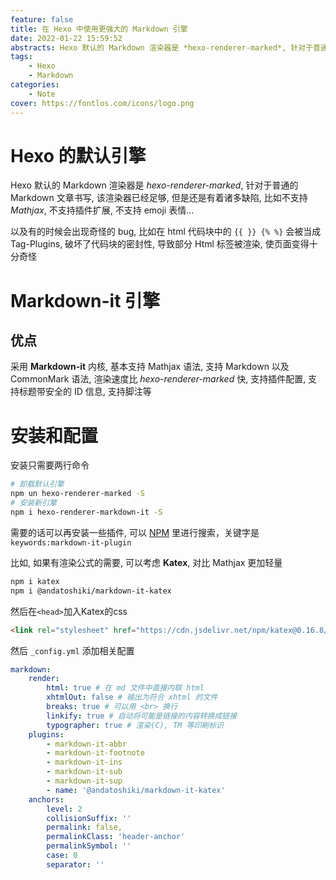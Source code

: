 ```yaml
---
feature: false
title: 在 Hexo 中使用更强大的 Markdown 引擎
date: 2022-01-22 15:59:52
abstracts: Hexo 默认的 Markdown 渲染器是 *hexo-renderer-marked*, 针对于普通的 Markdown 文章书写, 该渲染器已经足够, 但是还是有着诸多缺陷, 比如不支持 *Mathjax*, 不支持插件扩展, 不支持 emoji 表情...以及有的时候会出现奇怪的 bug, 比如在 html 代码块中的 `{{ }} {% %}` 会被当成 Tag-Plugins, 破坏了代码块的密封性, 导致部分 Html 标签被渲染, 使页面变得十分奇怪
tags:
    - Hexo
    - Markdown
categories:
    - Note
cover: https://fontlos.com/icons/logo.png
---
```


# Hexo 的默认引擎

Hexo 默认的 Markdown 渲染器是 *hexo-renderer-marked*, 针对于普通的 Markdown 文章书写, 该渲染器已经足够, 但是还是有着诸多缺陷, 比如不支持 *Mathjax*, 不支持插件扩展, 不支持 emoji 表情...

以及有的时候会出现奇怪的 bug, 比如在 html 代码块中的 `{{ }} {% %}` 会被当成 Tag-Plugins, 破坏了代码块的密封性, 导致部分 Html 标签被渲染, 使页面变得十分奇怪

# Markdown-it 引擎

## 优点

采用 **Markdown-it** 内核, 基本支持 Mathjax 语法, 支持 Markdown 以及 CommonMark 语法, 渲染速度比 *hexo-renderer-marked* 快, 支持插件配置, 支持标题带安全的 ID 信息, 支持脚注等

# 安装和配置

安装只需要两行命令

```sh
# 卸载默认引擎
npm un hexo-renderer-marked -S
# 安装新引擎
npm i hexo-renderer-markdown-it -S
```

需要的话可以再安装一些插件, 可以 [NPM](https://www.npmjs.com/) 里进行搜索，关键字是 `keywords:markdown-it-plugin`

比如, 如果有渲染公式的需要, 可以考虑 **Katex**, 对比 Mathjax 更加轻量

```sh
npm i katex
npm i @andatoshiki/markdown-it-katex
```

然后在`<head>`加入Katex的css

```html
<link rel="stylesheet" href="https://cdn.jsdelivr.net/npm/katex@0.16.8/dist/katex.min.css">
```

然后 `_config.yml` 添加相关配置

```yml
markdown:
    render:
        html: true # 在 md 文件中直接内联 html
        xhtmlOut: false # 输出为符合 xhtml 的文件
        breaks: true # 可以用 <br> 换行
        linkify: true # 自动将可能是链接的内容转换成链接
        typographer: true # 渲染(C), TM 等印刷标识
    plugins:
        - markdown-it-abbr
        - markdown-it-footnote
        - markdown-it-ins
        - markdown-it-sub
        - markdown-it-sup
        - name: '@andatoshiki/markdown-it-katex'
    anchors:
        level: 2
        collisionSuffix: ''
        permalink: false,
        permalinkClass: 'header-anchor'
        permalinkSymbol: ''
        case: 0
        separator: ''
```
